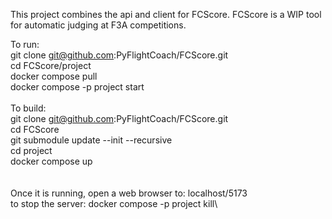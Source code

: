 This project combines the api and client for FCScore. FCScore is a WIP tool for automatic judging at F3A competitions.


To run:\
git clone git@github.com:PyFlightCoach/FCScore.git\
cd FCScore/project\
docker compose pull\
docker compose -p project start\
\
To build:\
git clone git@github.com:PyFlightCoach/FCScore.git\
cd FCScore\
git submodule update --init --recursive\
cd project\
docker compose up\
\
\
Once it is running, open a web browser to: localhost/5173\
to stop the server: docker compose -p project kill\